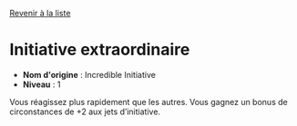[Revenir à la liste](list.md)

# Initiative extraordinaire

 * **Nom d'origine** : Incredible Initiative
 * **Niveau** : 1


<p>Vous réagissez plus rapidement que les autres. Vous gagnez un bonus de circonstances de +2 aux jets d’initiative.</p>
